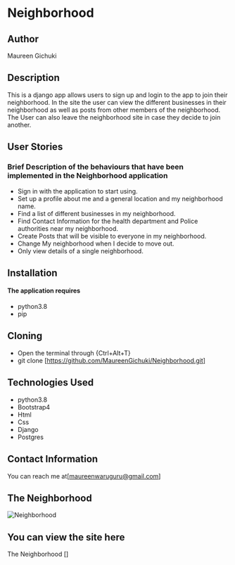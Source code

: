 # Neighborhood

## Author
Maureen Gichuki

## Description
This is a django app allows users to sign up and login to the app to join their neighborhood. In the site the user can view the different businesses in their neighborhood as well as posts from other members of the neighborhood. The User can also leave the neighborhood site in case they decide to join another.

## User Stories

### Brief Description of the behaviours that have been implemented in the Neighborhood application 

* Sign in with the application to start using.
* Set up a profile about me and a general location and my neighborhood name.
* Find a list of different businesses in my neighborhood.
* Find Contact Information for the health department and Police authorities near my neighborhood.
* Create Posts that will be visible to everyone in my neighborhood.
* Change My neighborhood when I decide to move out.
* Only view details of a single neighborhood.


## Installation
#### The application requires
* python3.8
* pip

## Cloning
* Open the terminal through {Ctrl+Alt+T}
* git clone [https://github.com/MaureenGichuki/Neighborhood.git]

## Technologies Used
* python3.8
* Bootstrap4
* Html
* Css
* Django
* Postgres

## Contact Information
You can reach me at[maureenwaruguru@gmail.com]

## The Neighborhood
![ Neighborhood]()


## You can view the site here
The Neighborhood []